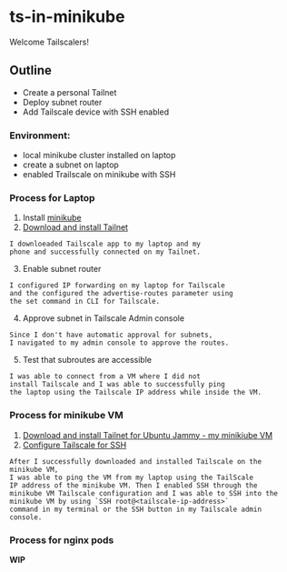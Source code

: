 # ts-in-minikube



Welcome Tailscalers!

## Outline
- Create a personal Tailnet
- Deploy subnet router
- Add Tailscale device with SSH enabled 

### Environment:

- local minikube cluster installed on laptop
- create a subnet on laptop 
- enabled Trailscale on minikube with SSH

### Process for Laptop

1. Install [minikube](https://minikube.sigs.k8s.io/docs/start/?arch=%2Fmacos%2Fx86-64%2Fstable%2Fhomebrew) 
2. [Download and install Tailnet](https://tailscale.com/download)
```
I downloeaded Tailscale app to my laptop and my
phone and successfully connected on my Tailnet. 
```
3. Enable subnet router
```
I configured IP forwarding on my laptop for Tailscale
and the configured the advertise-routes parameter using
the set command in CLI for Tailscale. 
```
4. Approve subnet in Tailscale Admin console
```
Since I don't have automatic approval for subnets,
I navigated to my admin console to approve the routes. 
```
5. Test that subroutes are accessible
```
I was able to connect from a VM where I did not
install Tailscale and I was able to successfully ping
the laptop using the Tailscale IP address while inside the VM. 
```


### Process for minikube VM 

1. [Download and install Tailnet for Ubuntu Jammy - my minikiube VM](https://tailscale.com/kb/1187/install-ubuntu-2204)
2. [Configure Tailscale for SSH](https://tailscale.com/kb/1308/quick-guide-ssh-linux-vm)
```
After I successfully downloaded and installed Tailscale on the minikube VM,
I was able to ping the VM from my laptop using the TailScale
IP address of the minikube VM. Then I enabled SSH through the
minikube VM Tailscale configuration and I was able to SSH into the
minikube VM by using `SSH root@<tailscale-ip-address>`
command in my terminal or the SSH button in my Tailscale admin console.
```

### Process for nginx pods 
**WIP** 


